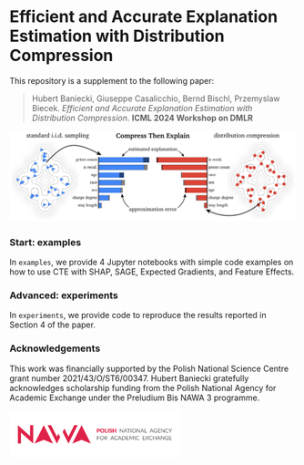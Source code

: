 # Efficient and Accurate Explanation Estimation with Distribution Compression

This repository is a supplement to the following paper:

> Hubert Baniecki, Giuseppe Casalicchio, Bernd Bischl, Przemyslaw Biecek. *Efficient and Accurate Explanation Estimation with Distribution Compression*. **ICML 2024 Workshop on DMLR**

![](images/fig1.png)

### Start: examples

In `examples`, we provide 4 Jupyter notebooks with simple code examples on how to use CTE with SHAP, SAGE, Expected Gradients, and Feature Effects.

### Advanced: experiments

In `experiments`, we provide code to reproduce the results reported in Section 4 of the paper.


### Acknowledgements

This work was financially supported by the Polish National Science Centre grant number 2021/43/O/ST6/00347. Hubert Baniecki gratefully acknowledges scholarship funding from the Polish National Agency for Academic Exchange under the Preludium Bis NAWA 3 programme.

<img src="images/logo.png" width="300px">